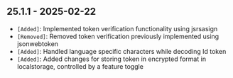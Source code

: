 ## 25.1.1 - 2025-02-22 ##

- `[Added]`: Implemented token verification functionality using jsrsasign
- `[Removed]`: Removed token verification previously implemented using jsonwebtoken
- `[Added]`: Handled language specific characters while decoding Id token
- `[Added]`: Added changes for storing token in encrypted format in localstorage, controlled by a feature toggle
